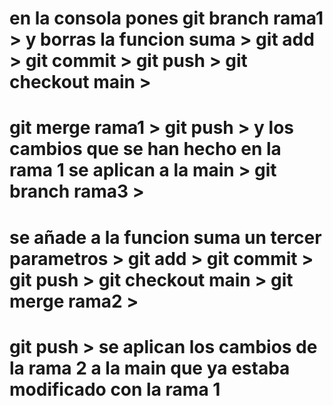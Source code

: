 # en la consola pones git branch rama1 > y borras la funcion suma > git add > git commit > git push > git checkout main >
# git merge rama1 > git push > y los cambios que se han hecho en la rama 1 se aplican a la main > git branch rama3 > 
# se añade a la funcion suma un tercer parametros > git add > git commit > git push > git checkout main > git merge rama2 >
# git push > se aplican los cambios de la rama 2 a la main que ya estaba modificado con la rama 1 